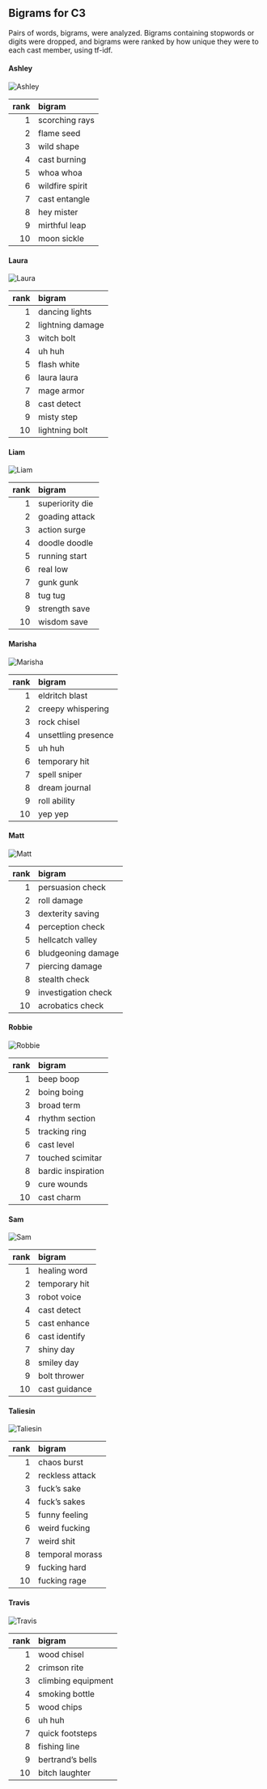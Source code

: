 
## Bigrams for C3

Pairs of words, bigrams, were analyzed. Bigrams containing stopwords or
digits were dropped, and bigrams were ranked by how unique they were to
each cast member, using tf-idf.

#### Ashley

![Ashley](../plots/bigramClouds/C3/C3ASHLEY.png)

| rank | bigram          |
| ---: | :-------------- |
|    1 | scorching rays  |
|    2 | flame seed      |
|    3 | wild shape      |
|    4 | cast burning    |
|    5 | whoa whoa       |
|    6 | wildfire spirit |
|    7 | cast entangle   |
|    8 | hey mister      |
|    9 | mirthful leap   |
|   10 | moon sickle     |

#### Laura

![Laura](../plots/bigramClouds/C3/C3LAURA.png)

| rank | bigram           |
| ---: | :--------------- |
|    1 | dancing lights   |
|    2 | lightning damage |
|    3 | witch bolt       |
|    4 | uh huh           |
|    5 | flash white      |
|    6 | laura laura      |
|    7 | mage armor       |
|    8 | cast detect      |
|    9 | misty step       |
|   10 | lightning bolt   |

#### Liam

![Liam](../plots/bigramClouds/C3/C3LIAM.png)

| rank | bigram          |
| ---: | :-------------- |
|    1 | superiority die |
|    2 | goading attack  |
|    3 | action surge    |
|    4 | doodle doodle   |
|    5 | running start   |
|    6 | real low        |
|    7 | gunk gunk       |
|    8 | tug tug         |
|    9 | strength save   |
|   10 | wisdom save     |

#### Marisha

![Marisha](../plots/bigramClouds/C3/C3MARISHA.png)

| rank | bigram              |
| ---: | :------------------ |
|    1 | eldritch blast      |
|    2 | creepy whispering   |
|    3 | rock chisel         |
|    4 | unsettling presence |
|    5 | uh huh              |
|    6 | temporary hit       |
|    7 | spell sniper        |
|    8 | dream journal       |
|    9 | roll ability        |
|   10 | yep yep             |

#### Matt

![Matt](../plots/bigramClouds/C3/C3MATT.png)

| rank | bigram              |
| ---: | :------------------ |
|    1 | persuasion check    |
|    2 | roll damage         |
|    3 | dexterity saving    |
|    4 | perception check    |
|    5 | hellcatch valley    |
|    6 | bludgeoning damage  |
|    7 | piercing damage     |
|    8 | stealth check       |
|    9 | investigation check |
|   10 | acrobatics check    |

#### Robbie

![Robbie](../plots/bigramClouds/C3/C3ROBBIE.png)

| rank | bigram             |
| ---: | :----------------- |
|    1 | beep boop          |
|    2 | boing boing        |
|    3 | broad term         |
|    4 | rhythm section     |
|    5 | tracking ring      |
|    6 | cast level         |
|    7 | touched scimitar   |
|    8 | bardic inspiration |
|    9 | cure wounds        |
|   10 | cast charm         |

#### Sam

![Sam](../plots/bigramClouds/C3/C3SAM.png)

| rank | bigram        |
| ---: | :------------ |
|    1 | healing word  |
|    2 | temporary hit |
|    3 | robot voice   |
|    4 | cast detect   |
|    5 | cast enhance  |
|    6 | cast identify |
|    7 | shiny day     |
|    8 | smiley day    |
|    9 | bolt thrower  |
|   10 | cast guidance |

#### Taliesin

![Taliesin](../plots/bigramClouds/C3/C3TALIESIN.png)

| rank | bigram          |
| ---: | :-------------- |
|    1 | chaos burst     |
|    2 | reckless attack |
|    3 | fuck’s sake     |
|    4 | fuck’s sakes    |
|    5 | funny feeling   |
|    6 | weird fucking   |
|    7 | weird shit      |
|    8 | temporal morass |
|    9 | fucking hard    |
|   10 | fucking rage    |

#### Travis

![Travis](../plots/bigramClouds/C3/C3TRAVIS.png)

| rank | bigram             |
| ---: | :----------------- |
|    1 | wood chisel        |
|    2 | crimson rite       |
|    3 | climbing equipment |
|    4 | smoking bottle     |
|    5 | wood chips         |
|    6 | uh huh             |
|    7 | quick footsteps    |
|    8 | fishing line       |
|    9 | bertrand’s bells   |
|   10 | bitch laughter     |
